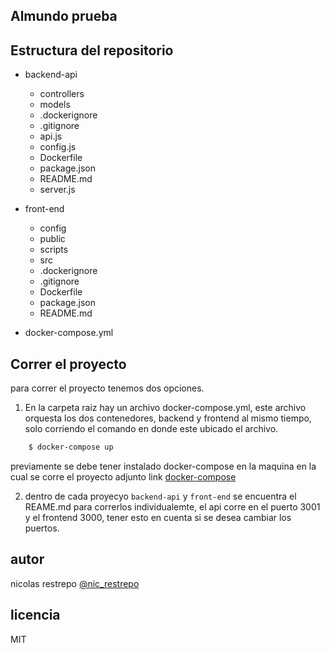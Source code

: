 ## Almundo prueba 

## Estructura del repositorio

- backend-api
    - controllers
    - models
    - .dockerignore
    - .gitignore
    - api.js
    - config.js
    - Dockerfile
    - package.json
    - README.md
    - server.js

- front-end
    - config
    - public
    - scripts
    - src
    - .dockerignore
    - .gitignore
    - Dockerfile
    - package.json
    - README.md

- docker-compose.yml

## Correr el proyecto

para correr el proyecto tenemos dos opciones.

1. En la carpeta raiz hay un archivo docker-compose.yml, este archivo orquesta los dos contenedores,
backend y frontend al mismo tiempo, solo corriendo el comando en donde este ubicado el archivo.

``` bash
    $ docker-compose up
```
previamente se debe tener instalado docker-compose en la maquina en la cual se corre el proyecto
adjunto link [docker-compose](https://docs.docker.com/compose/install/#install-compose)

2. dentro de cada proyecyo `backend-api` y `front-end` se encuentra el REAME.md para correrlos individualemte,
el api corre en el puerto 3001 y el frontend 3000, tener esto en cuenta si se desea cambiar los puertos.


## autor

nicolas restrepo [@nic_restrepo](https://twitter.com/nic_restrepo)

## licencia

MIT


